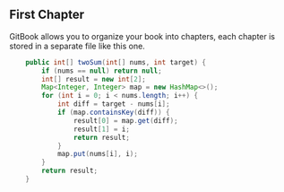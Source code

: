 ## First Chapter

GitBook allows you to organize your book into chapters, each chapter is stored in a separate file like this one.

```java
    public int[] twoSum(int[] nums, int target) {
        if (nums == null) return null;
        int[] result = new int[2];
        Map<Integer, Integer> map = new HashMap<>();
        for (int i = 0; i < nums.length; i++) {
            int diff = target - nums[i];
            if (map.containsKey(diff)) {
                result[0] = map.get(diff);
                result[1] = i;
                return result;
            }
            map.put(nums[i], i);
        }
        return result;
    }
```





